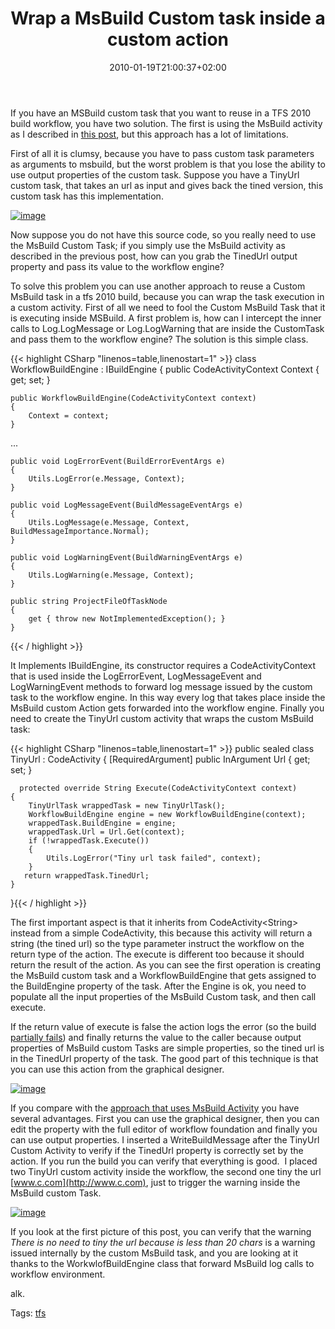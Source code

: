 ﻿---
title: "Wrap a MsBuild Custom task inside a custom action"
description: ""
date: 2010-01-19T21:00:37+02:00
draft: false
tags: [Continuous Integration,TFS Build]
categories: [Team Foundation Server]
---
If you have an MSBuild custom task that you want to reuse in a TFS 2010 build workflow, you have two solution. The first is using the MsBuild activity as I described in [this post](http://www.codewrecks.com/blog/index.php/2009/11/09/use-msbuild-custom-action-in-tfs2010-build-with-a-custom-project/), but this approach has a lot of limitations.

First of all it is clumsy, because you have to pass custom task parameters as arguments to msbuild, but the worst problem is that you lose the ability to use output properties of the custom task. Suppose you have a TinyUrl custom task, that takes an url as input and gives back the tined version, this custom task has this implementation.

[![image](https://www.codewrecks.com/blog/wp-content/uploads/2010/01/image_thumb27.png "image")](https://www.codewrecks.com/blog/wp-content/uploads/2010/01/image27.png)

Now suppose you do not have this source code, so you really need to use the MsBuild Custom Task; if you simply use the MsBuild activity as described in the previous post, how can you grab the TinedUrl output property and pass its value to the workflow engine?

To solve this problem you can use another approach to reuse a Custom MsBuild task in a tfs 2010 build, because you can wrap the task execution in a custom activity. First of all we need to fool the Custom MsBuild Task that it is executing inside MSBuild. A first problem is, how can I intercept the inner calls to Log.LogMessage or Log.LogWarning that are inside the CustomTask and pass them to the workflow engine? The solution is this simple class.

{{< highlight CSharp "linenos=table,linenostart=1" >}}
class WorkflowBuildEngine : IBuildEngine
{
    public CodeActivityContext Context { get; set; }

    public WorkflowBuildEngine(CodeActivityContext context)
    {
        Context = context;
    }

  ...

    public void LogErrorEvent(BuildErrorEventArgs e)
    {
        Utils.LogError(e.Message, Context);
    }

    public void LogMessageEvent(BuildMessageEventArgs e)
    {
        Utils.LogMessage(e.Message, Context, BuildMessageImportance.Normal);
    }

    public void LogWarningEvent(BuildWarningEventArgs e)
    {
        Utils.LogWarning(e.Message, Context);
    }

    public string ProjectFileOfTaskNode
    {
        get { throw new NotImplementedException(); }
    }
{{< / highlight >}}

<!-- Code inserted with Steve Dunn's Windows Live Writer Code Formatter Plugin.  http://dunnhq.com -->

It Implements IBuildEngine, its constructor requires a CodeActivityContext that is used inside the LogErrorEvent, LogMessageEvent and LogWarningEvent methods to forward log message issued by the custom task to the workflow engine. In this way every log that takes place inside the MsBuild custom Action gets forwarded into the workflow engine. Finally you need to create the TinyUrl custom activity that wraps the custom MsBuild task:

{{< highlight CSharp "linenos=table,linenostart=1" >}}
public sealed class TinyUrl : CodeActivity<String>
{
    [RequiredArgument]
    public InArgument<string> Url { get; set; }

      protected override String Execute(CodeActivityContext context)
    {
        TinyUrlTask wrappedTask = new TinyUrlTask();
        WorkflowBuildEngine engine = new WorkflowBuildEngine(context);
        wrappedTask.BuildEngine = engine;
        wrappedTask.Url = Url.Get(context);
        if (!wrappedTask.Execute())
        {
            Utils.LogError("Tiny url task failed", context);
        }
       return wrappedTask.TinedUrl;
    }
}{{< / highlight >}}

<!-- Code inserted with Steve Dunn's Windows Live Writer Code Formatter Plugin.  http://dunnhq.com -->

The first important aspect is that it inherits from CodeActivity&lt;String&gt; instead from a simple CodeActivity, this because this activity will return a string (the tined url) so the type parameter instruct the workflow on the return type of the action. The execute is different too because it should return the result of the action. As you can see the first operation is creating the MsBuild custom task and a WorkflowBuildEngine that gets assigned to the BuildEngine property of the task. After the Engine is ok, you need to populate all the input properties of the MsBuild Custom task, and then call execute.

If the return value of execute is false the action logs the error (so the build [partially fails](http://www.codewrecks.com/blog/index.php/2010/01/18/log-warning-and-errors-in-a-custom-action/)) and finally returns the value to the caller because output properties of MsBuild custom Tasks are simple properties, so the tined url is in the TinedUrl property of the task. The good part of this technique is that you can use this action from the graphical designer.

[![image](https://www.codewrecks.com/blog/wp-content/uploads/2010/01/image_thumb28.png "image")](https://www.codewrecks.com/blog/wp-content/uploads/2010/01/image28.png)

If you compare with the [approach that uses MsBuild Activity](http://www.codewrecks.com/blog/index.php/2009/11/09/use-msbuild-custom-action-in-tfs2010-build-with-a-custom-project/) you have several advantages. First you can use the graphical designer, then you can edit the property with the full editor of workflow foundation and finally you can use output properties. I inserted a WriteBuildMessage after the TinyUrl Custom Activity to verify if the TinedUrl property is correctly set by the action. If you run the build you can verify that everything is good.  I placed two TinyUrl custom activity inside the workflow, the second one tiny the url [www.c.com](http://www.c.com), just to trigger the warning inside the MsBuild custom Task.

[![image](https://www.codewrecks.com/blog/wp-content/uploads/2010/01/image_thumb29.png "image")](https://www.codewrecks.com/blog/wp-content/uploads/2010/01/image29.png)

If you look at the first picture of this post, you can verify that the warning *There is no need to tiny the url because is less than 20 chars* is a warning issued internally by the custom MsBuild task, and you are looking at it thanks to the WorkwlofBuildEngine class that forward MsBuild log calls to workflow environment.

alk.

Tags: [tfs](http://technorati.com/tag/tfs)
